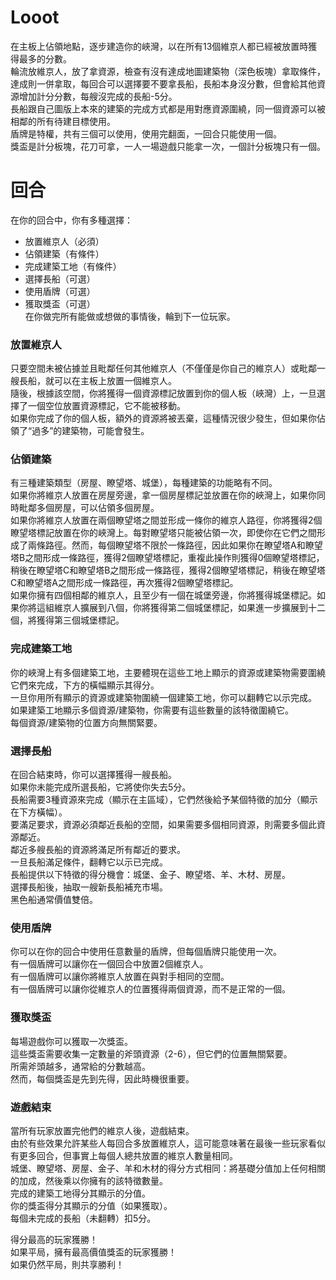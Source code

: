 # Looot  

在主板上佔領地點，逐步建造你的峽灣，以在所有13個維京人都已經被放置時獲得最多的分數。  
輪流放維京人，放了拿資源，檢查有沒有達成地圖建築物（深色板塊）拿取條件，達成則一併拿取，每回合可以選擇要不要拿長船，長船本身沒分數，但會給其他資源增加計分分數，每艘沒完成的長船-5分。   
長船跟自己圖版上本來的建築的完成方式都是用對應資源圍繞，同一個資源可以被相鄰的所有待建目標使用。  
盾牌是特權，共有三個可以使用，使用完翻面，一回合只能使用一個。  
獎盃是計分板塊，花刀可拿，一人一場遊戲只能拿一次，一個計分板塊只有一個。  

# 回合
在你的回合中，你有多種選擇：  
- 放置維京人（必須）  
- 佔領建築（有條件）  
- 完成建築工地（有條件）  
- 選擇長船（可選）  
- 使用盾牌（可選）  
- 獲取獎盃（可選）  
在你做完所有能做或想做的事情後，輪到下一位玩家。  

### 放置維京人
只要空間未被佔據並且毗鄰任何其他維京人（不僅僅是你自己的維京人）或毗鄰一艘長船，就可以在主板上放置一個維京人。  
隨後，根據該空間，你將獲得一個資源標記放置到你的個人板（峽灣）上，一旦選擇了一個空位放置資源標記，它不能被移動。  
如果你完成了你的個人板，額外的資源將被丟棄，這種情況很少發生，但如果你佔領了“過多”的建築物，可能會發生。  
  
### 佔領建築
有三種建築類型（房屋、瞭望塔、城堡），每種建築的功能略有不同。  
如果你將維京人放置在房屋旁邊，拿一個房屋標記並放置在你的峽灣上，如果你同時毗鄰多個房屋，可以佔領多個房屋。  
如果你將維京人放置在兩個瞭望塔之間並形成一條你的維京人路徑，你將獲得2個瞭望塔標記放置在你的峽灣上。每對瞭望塔只能被佔領一次，即使你在它們之間形成了兩條路徑。然而，每個瞭望塔不限於一條路徑，因此如果你在瞭望塔A和瞭望塔B之間形成一條路徑，獲得2個瞭望塔標記，重複此操作則獲得0個瞭望塔標記，稍後在瞭望塔C和瞭望塔B之間形成一條路徑，獲得2個瞭望塔標記，稍後在瞭望塔C和瞭望塔A之間形成一條路徑，再次獲得2個瞭望塔標記。  
如果你擁有四個相鄰的維京人，且至少有一個在城堡旁邊，你將獲得城堡標記。如果你將這組維京人擴展到八個，你將獲得第二個城堡標記，如果進一步擴展到十二個，將獲得第三個城堡標記。
    
### 完成建築工地
你的峽灣上有多個建築工地，主要體現在這些工地上顯示的資源或建築物需要圍繞它們來完成，下方的橫幅顯示其得分。  
一旦你用所有顯示的資源或建築物圍繞一個建築工地，你可以翻轉它以示完成。  
如果建築工地顯示多個資源/建築物，你需要有這些數量的該特徵圍繞它。  
每個資源/建築物的位置方向無關緊要。  
  
### 選擇長船
在回合結束時，你可以選擇獲得一艘長船。  
如果你未能完成所選長船，它將使你失去5分。  
長船需要3種資源來完成（顯示在主區域），它們然後給予某個特徵的加分（顯示在下方橫幅）。  
要滿足要求，資源必須鄰近長船的空間，如果需要多個相同資源，則需要多個此資源鄰近。  
鄰近多艘長船的資源將滿足所有鄰近的要求。  
一旦長船滿足條件，翻轉它以示已完成。  
長船提供以下特徵的得分機會：城堡、金子、瞭望塔、羊、木材、房屋。  
選擇長船後，抽取一艘新長船補充市場。  
黑色船通常價值雙倍。  

### 使用盾牌
你可以在你的回合中使用任意數量的盾牌，但每個盾牌只能使用一次。  
有一個盾牌可以讓你在一個回合中放置2個維京人。  
有一個盾牌可以讓你將維京人放置在與對手相同的空間。  
有一個盾牌可以讓你從維京人的位置獲得兩個資源，而不是正常的一個。  

### 獲取獎盃
每場遊戲你可以獲取一次獎盃。  
這些獎盃需要收集一定數量的斧頭資源（2-6），但它們的位置無關緊要。  
所需斧頭越多，通常給的分數越高。  
然而，每個獎盃是先到先得，因此時機很重要。  

### 遊戲結束
當所有玩家放置完他們的維京人後，遊戲結束。  
由於有些效果允許某些人每回合多放置維京人，這可能意味著在最後一些玩家看似有更多回合，但事實上每個人總共放置的維京人數量相同。  
城堡、瞭望塔、房屋、金子、羊和木材的得分方式相同：將基礎分值加上任何相關的加成，然後乘以你擁有的該特徵數量。  
完成的建築工地得分其顯示的分值。  
你的獎盃得分其顯示的分值（如果獲取）。  
每個未完成的長船（未翻轉）扣5分。  
  
得分最高的玩家獲勝！  
如果平局，擁有最高價值獎盃的玩家獲勝！  
如果仍然平局，則共享勝利！